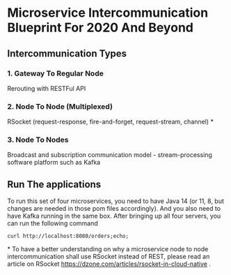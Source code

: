 # Microservice Intercommunication Blueprint For 2020 And Beyond

## Intercommunication Types

### 1. Gateway To Regular Node

Rerouting with RESTFul API 

### 2. Node To Node (Multiplexed) 

RSocket (request-response, fire-and-forget, request-stream, channel) *

### 3. Node To Nodes 

Broadcast and subscription communication model - stream-processing software platform such as Kafka

## Run The applications

To run this set of four microservices, you need to have Java 14 (or 11, 8, but changes are needed in those pom files accordingly). And you also need to have Kafka running in the same box. After bringing up all four servers, you can run the following command
```
curl http://localhost:8080/orders;echo;
```
\* To have a better understanding on why a microservice node to node intercommunication shall use RSocket instead of REST, please read an article on RSocket https://dzone.com/articles/rsocket-in-cloud-native .

